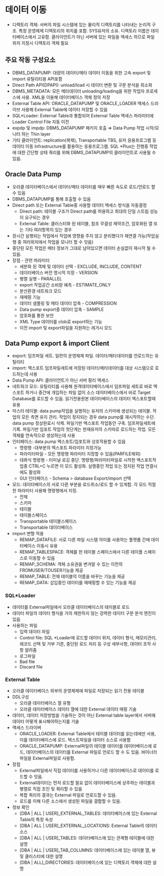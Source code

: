 # 데이터 이동

- 디렉토리 객체: 서버의 파일 시스템에 있는 물리적 디렉토리를 나타내는 논리적 구조.
특정 운영체제 디렉토리의 위치를 포함.
SYS유저의 소유. 디렉토리 이름은 데이터베이스에서 고유함.
클라이언트가 아닌 서버에 있는 파일을 액세스 하므로 파일 위치 지정시 디렉토리 객체 필요

## 주요 작동 구성요소

- DBMS_DATAPUMP: 대량의 데이터/메타 데이터 이동을 위한 고속 export 및 import 유틸리티용 API포함
- Direct Path API(DPAPI): unload/load 시 데이터 변환 및 구문 분석을 최소화
- DBMS_METADATA: 모든 메타데이터 unloading/loading을 위한 작업자 프로세스에 사용. XML을 이용해 데이터베이스 객체 정의 저장
- External Table API: ORACLE_DATAPUMP 및 ORACLE_LOADER 액세스 드라이브 사용해 External Table에 데이터 저장할 수 있음
- SQL*Loader: External Table과 통합되어 External Table 액세스 파라미터에 Loader Control File 자동 이전
- expdp 및 impdp: DBMS_DATAPUMP 패키지 호출 ⇒ Data Pump 작업 시작/모니터 하는 Thin layer
- 기타 클라이언트: replication(복제), Transportable TBS, 유저 응용프로그램 등 데이터 이동 Infrastructure를 활용하는 응용프로그램. SQL *Plus는 진행중 작업에 대한 간단항 상태 쿼리를 위해 DBMS_DATAPUMP의 클라이언트로 사용될 수 있음.

## Oracle Data Pump

- 오라클 데이터베이스에서 데이터/메타 데이터를 매우 빠른 속도로 로드/언로드 할 수 있음
- DBMS_DATAPUMP를 통해 호출할 수 있음
- Direct path 또는 External Table중 사용할 데이터 액세스 방식을 자동결정
    - Direct path: 테이블 구조가 Direct path를 허용하고 최대의 단일 스트림 성능이 요구되는 경우
    - External Table: 클러스터화 된 테이블, 참조 무결성 제약조건, 암호화된 열 또는 기타 여러항목이 있는 경우
- 장시간 실행되는 작업에서 작업에 영향을 주지 않고 분리했다가 재연결 가능(작업실행 중 여러위치에서 작업을 모니터 할 수 잇음)
- 중단된 모든 작업은 메타 정보가 그대로 남아있으면 데이터 손실없이 재시작 될 수 있음.
- 장점 - 관련 파라미터
    - 세분화 된 객체 및 데이터 선택 - EXCLUDE, INCLUDE, CONTENT
    - 데이터베이스 버전 명시적 지정 - VERSION
    - 병렬 실행 - PARALLEL
    - export 작업공간 소비량 예측 - ESTIMATE_ONLY
    - 분산환경 네트워크 모드
    - 재매핑 기능
    - 데이터 샘플링 및 메타 데이터 압축 - COMPRESSION
    - Data pump export중 데이터 압축 - SAMPLE
    - 암호화를 통한 보안
    - XML Type 데이터를 clob로 export하는 기능
    - 이전 import 및 export파일을 지원하는 레거시 모드

## Data Pump export & import Client

- export: 덤프파일 세트. 일련의 운영체제 파일. 데이터/메타데이터를 언로드하는 유틸리티
- import: 엑스포트 덤프파일세트에 저장된 데이터/메타데이터를 대상 시스템으로 로드하는데 사용
- Data Pump API: 클라이언트가 아닌 서버 팡리 액세스
- 네트워크 모드: 유틸리티를 사용해 원격데이터베이스에서 덤프파일 세트로 바로 엑스포트 하거나 중간에 개입하는 파일 없이 소스 데이터베이스에서 바로 Target Database를 로드할 수 있음. 읽기전용원본 데이터베이스의 데이터 엑스포트할때 유용
- 마스터 테이블: data pump작업을 실행하는 유저의 스키마에 생성되는 테이블. 작업의 모든 측면 유지 관리. 작업이 정지되는 경우 data pump를 재시작하는 수단. data pump 정상완료시 삭제. 
파일기반 엑스포트 작업동안 구축. 덤프파일세트에 기록.
파일기반 임포트 작업의 첫단계는 현재유저의 스키마로 로드하는 작업. 모든 객체를 연속적으로 생성하는데 사용
- 인터페이스: data pump 엑스포트/임포트와 상호작용할 수 있음
    - 명령행 -대부분의 엑스포트 파라미터 지정가능
    - 파라미터파일 - 모든 명령행 파라미터 지정할 수 있음(PARFILE제외)
    - 대화식 명령행 - 터미널 로깅 중단. 명령행/파라미터파일로 시작한 엑스포트작업중 CTRL+C 누르면 이 모드 활성화. 실행중인 작업 또는 정지된 작업 연결시에도 활성화
    - GUI 인터페이스 - Schema > database Export/import 선택
- 모드: 데이터베이스의 서로 다른 부분을 로드취소/로드 할 수 있게함. 각 모드 적절한 파라미터 사용해 명령행에서 지정.
    - 전체
    - 스키마
    - 테이블
    - 테이블스페이스
    - Transportable 테이블스페이스
    - Transportable 데이터베이스
- import 변형 적용
    - REMAP_DATAFILE: 서로 다른 파일 시스템 의미를 사용하는 플랫폼 간에 데이터베이스 이동시 유용
    - REMAP_TABLESPACE: 객체를 한 테이블 스페이스에서 다른 테이플 스페이스로 이동할 수 있음
    - REMAP_SCHEMA: 객체 소유권을 변겨알 수 있는 이전의 FROMUSER/TOUSER기능을 제공
    - REMAP_TABLE: 전체 테이블의 이름을 바꾸는 기능을 제공
    - REMAP_DATA: 삽입중인 데이터를 재매핑할 수 있는 기능을 제공

### SQL*Loader

- 데이터를 External파일에서 오라클 데이터베이스의 테이블로 로드
- 데이터 파일의 데이터 형식을 거의 제한하지 않는 강력한 데이터 구문 분석 엔진이 있음
- 사용하는 파일
    - 입력 데이터 파일
    - Control file: SQL *Loader에 로드할 데이터 위치, 데이터 형식, 메모리관리, 레코드 선택 및 거부 기준, 중단된 로드 처리 등 구성 세부사항, 데이터 조작 사항 알려줌
    - 로그파일
    - Bad file
    - Discard file

### External Table

- 오라클 데이터베이스 외부의 운영체제에 파일로 저장되는 읽기 전용 테이블
- DDL구성
    - 오라클 데이터베이스 열 유형
    - 오라클 데이터베이스 데이터 열에 대한 External 데이터 매핑 기술
- 데이터, 데이터 저장방법을 기술하는 것이 아닌 External table layer에서 서버에 데이터 어떻게 표시해야하는지를 기술
- 액세스 드라이버
    - ORACLE_LOADER: External Table에서 테이블 데이터를 읽는데에만 사용, 이를 데이터베이스에 로드. 텍스트파일을 데이터 소스로 사용함
    - ORACLE_DATAPUMP: External파일의 테이블 데이터를 데이터베이스에 로드, 데이터베이스의 데이터를 External 파일로 언로드 할 수 도 있음. 바이너리파일을 External파일로 사용함.
- 장점
    - External파일에서 직접 데이터를 사용하거나 다른 데이터베이스로 데이터를 로드할 수 잇음.
    - External데이터는 먼저 로드할 필요 없이 데이터베이스에 상주하는 테이블과 병렬로 직접 조인 및 쿼리할 수 있음
    - 복합 쿼리의 결과는 External 파일로 언로드할 수 있음.
    - 로드를 이해 다른 소스에서 생성된 파일을 결합할 수 있음.
- 정보 확인
    - [DBA | ALL | USER]_EXTERNAL_TABLES: 데이터베이스에 있는 External Table의 특정 속성
    - [DBA | ALL | USER]_EXTERNAL_LOCATIONS: External Table의 데이터소스
    - [DBA | ALL | USER]_TABLES: 데이터베이스에 있는 관계형 테이블에 대한 설명
    - [DBA | ALL | USER]_TAB_COLUMNS: 데이터베이스에 있는 테이블 열, 뷰 및 클러스터에 대한 설명
    - [DBA | ALL]_DIRECTORIES: 데이터베이스에 있는 디렉토리 객체에 대한 설명
